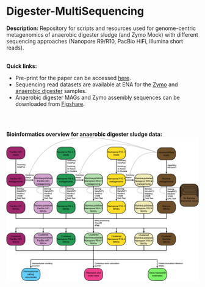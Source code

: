 # Digester-MultiSequencing

**Description:**
Repository for scripts and resources used for genome-centric metagenomics of anaerobic digester sludge (and Zymo Mock) with different sequencing approaches (Nanopore R9/R10, PacBio HiFi, Illumina short reads).
<br/>
<br/>

**Quick links:**
* Pre-print for the paper can be accessed [here](https://www.biorxiv.org/content/10.1101/2021.10.27.466057v2).
* Sequencing read datasets are available at ENA for the [Zymo](https://www.ebi.ac.uk/ena/browser/view/PRJEB48692) and [anaerobic digester](https://www.ebi.ac.uk/ena/browser/view/PRJEB48021) samples.
* Anaerobic digester MAGs and Zymo assembly sequences can be downloaded from [Figshare](https://doi.org/10.6084/m9.figshare.17008801). 
<br/>
<br/>

**Bioinformatics overview for anaerobic digester sludge data:**
<img src="https://github.com/Serka-M/Digester-MultiSequencing/blob/main/code/misc/mags-workflow-v2.png" alt="AD-bioinf" style="zoom:100%;" />
